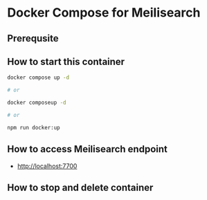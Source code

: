 # Docker Compose for Meilisearch

## Prerequsite

## How to start this container

```bash
docker compose up -d

# or

docker composeup -d

# or

npm run docker:up
```

## How to access Meilisearch endpoint

- <http://localhost:7700>

## How to stop and delete container

```bash npm run docker:down
```
